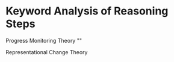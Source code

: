 # Keyword Analysis of Reasoning Steps

Progress Monitoring Theory
""


Representational Change Theory